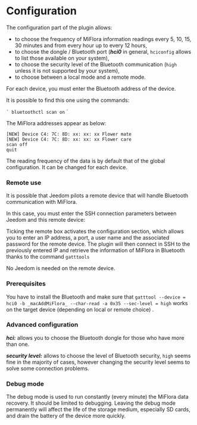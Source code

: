 # Configuration

The configuration part of the plugin allows:

* to choose the frequency of MiFlora information readings every 5, 10, 15, 30 minutes and from every hour up to every 12 hours,
* to choose the dongle / Bluetooth port (**_hci0_** in general, `hciconfig` allows to list those available on your system),
* to choose the security level of the Bluetooth communication (`high` unless it is not supported by your system),
* to choose between a local mode and a remote mode.

For each device, you must enter the Bluetooth address of the device.

It is possible to find this one using the commands:

`` `
bluetoothctl
scan on
`` `

The MiFlora addresses appear as below:
```
[NEW] Device C4: 7C: 8D: xx: xx: xx Flower mate
[NEW] Device C4: 7C: 8D: xx: xx: xx Flower care
scan off
quit
```
The reading frequency of the data is by default that of the global configuration. It can be changed for each device.

### Remote use

It is possible that Jeedom pilots a remote device that will handle Bluetooth communication with MiFlora.

In this case, you must enter the SSH connection parameters between Jeedom and this remote device:

Ticking the remote box activates the configuration section, which allows you to enter an IP address, a port, a user name and the associated password for the remote device.
The plugin will then connect in SSH to the previously entered IP and retrieve the information of MiFlora in Bluetooth thanks to the command `gatttools`

No Jeedom is needed on the remote device.

### Prerequisites

You have to install the Bluetooth and make sure that `gatttool --device = hci0 -b _macAddMiFlora_ --char-read -a 0x35 --sec-level = high` works on the target device (depending on local or remote choice) .

### Advanced configuration

**_hci:_** allows you to choose the Bluetooth dongle for those who have more than one.

**_security level:_** allows to choose the level of Bluetooth security, `high` seems fine in the majority of cases, however changing the security level seems to solve some connection problems.

### Debug mode

The debug mode is used to run constantly (every minute) the MiFlora data recovery. It should be limited to debugging.
Leaving the debug mode permanently will affect the life of the storage medium, especially SD cards, and drain the battery of the device more quickly.
